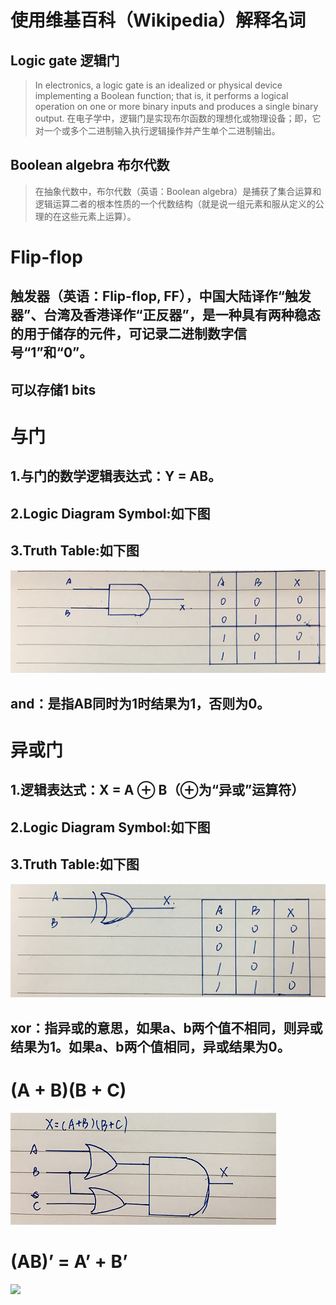 # [](#header-1)使用维基百科（Wikipedia）解释名词
## [](#header-2) Logic gate 逻辑门
> In electronics, a logic gate is an idealized or physical device implementing a Boolean function; that is, it performs a logical operation on one or more binary inputs and produces a single binary output.  在电子学中，逻辑门是实现布尔函数的理想化或物理设备；即，它对一个或多个二进制输入执行逻辑操作并产生单个二进制输出。 
## [](#header-2) Boolean algebra 布尔代数
> 在抽象代数中，布尔代数（英语：Boolean algebra）是捕获了集合运算和逻辑运算二者的根本性质的一个代数结构（就是说一组元素和服从定义的公理的在这些元素上运算）。
# Flip-flop
## 触发器（英语：Flip-flop, FF），中国大陆译作“触发器”、台湾及香港译作“正反器”，是一种具有两种稳态的用于储存的元件，可记录二进制数字信号“1”和“0”。
## 可以存储1 bits
# [](#header-1)与门
## 1.与门的数学逻辑表达式：Y = AB。 
## 2.Logic Diagram Symbol:如下图
## 3.Truth Table:如下图
![](images/789.png)
## and：是指AB同时为1时结果为1，否则为0。
# [](#header-1)异或门
## 1.逻辑表达式：X = A ⊕ B（⊕为“异或”运算符）
## 2.Logic Diagram Symbol:如下图
## 3.Truth Table:如下图
![](images/879.png)
## xor：指异或的意思，如果a、b两个值不相同，则异或结果为1。如果a、b两个值相同，异或结果为0。
# [](#header-1)(A + B)(B + C) 
![](images/987.png)
# [](#header-1)(AB)’ = A’ + B’
![](images/)
